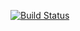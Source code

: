 [![Build Status](https://travis-ci.com/ginakokoska/MILL100001.svg?branch=Grid)](https://travis-ci.com/ginakokoska/MILL100001)